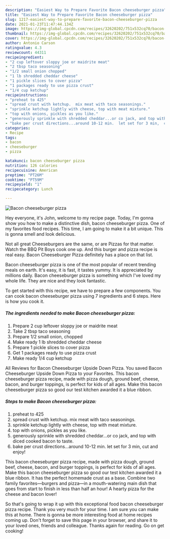 ```yaml
---
description: "Easiest Way to Prepare Favorite Bacon cheeseburger pizza"
title: "Easiest Way to Prepare Favorite Bacon cheeseburger pizza"
slug: 1217-easiest-way-to-prepare-favorite-bacon-cheeseburger-pizza
date: 2021-01-23T11:47:44.134Z
image: https://img-global.cpcdn.com/recipes/32620202/751x532cq70/bacon-cheeseburger-pizza-recipe-main-photo.jpg
thumbnail: https://img-global.cpcdn.com/recipes/32620202/751x532cq70/bacon-cheeseburger-pizza-recipe-main-photo.jpg
cover: https://img-global.cpcdn.com/recipes/32620202/751x532cq70/bacon-cheeseburger-pizza-recipe-main-photo.jpg
author: Antonio Carson
ratingvalue: 4.3
reviewcount: 44311
recipeingredient:
- "2 cup leftover sloppy joe or maidrite meat"
- "2 tbsp taco seasoning"
- "1/2 small onion chopped"
- "1 lb shredded cheddar cheese"
- "1 pickle slices to cover pizza"
- "1 packages ready to use pizza crust"
- "1/4 cup ketchup"
recipeinstructions:
- "preheat to 425"
- "spread crust with ketchup.  mix meat with taco seasonings."
- "sprinkle ketchup lightly with cheese, top with meat mixture."
- "top with onions, pickles as you like."
- "generously sprinkle with shredded cheddar...or co jack, and top with diced cooked bacon to taste."
- "bake per crust directions...around 10-12 min.  let set for 3 min,  cut and enjoy!"
categories:
- Recipe
tags:
- bacon
- cheeseburger
- pizza

katakunci: bacon cheeseburger pizza 
nutrition: 126 calories
recipecuisine: American
preptime: "PT26M"
cooktime: "PT59M"
recipeyield: "1"
recipecategory: Lunch

---
```



![Bacon cheeseburger pizza](https://img-global.cpcdn.com/recipes/32620202/751x532cq70/bacon-cheeseburger-pizza-recipe-main-photo.jpg)

Hey everyone, it's John, welcome to my recipe page. Today, I'm gonna show you how to make a distinctive dish, bacon cheeseburger pizza. One of my favorites food recipes. This time, I am going to make it a bit unique. This is gonna smell and look delicious.

Not all great Cheeseburgers are the same, or are Pizzas for that matter. Watch the BBQ Pit Boys cook one up. And this burger and pizza recipe is real easy. Bacon Cheeseburger Pizza definitely has a place on that list.

Bacon cheeseburger pizza is one of the most popular of recent trending meals on earth. It's easy, it is fast, it tastes yummy. It is appreciated by millions daily. Bacon cheeseburger pizza is something which I've loved my whole life. They are nice and they look fantastic.


To get started with this recipe, we have to prepare a few components. You can cook bacon cheeseburger pizza using 7 ingredients and 6 steps. Here is how you cook it.

<!--inarticleads1-->

##### The ingredients needed to make Bacon cheeseburger pizza:

1. Prepare 2 cup leftover sloppy joe or maidrite meat
1. Take 2 tbsp taco seasoning
1. Prepare 1/2 small onion, chopped
1. Make ready 1 lb shredded cheddar cheese
1. Prepare 1 pickle slices to cover pizza
1. Get 1 packages ready to use pizza crust
1. Make ready 1/4 cup ketchup


All Reviews for Bacon Cheeseburger Upside Down Pizza. You saved Bacon Cheeseburger Upside Down Pizza to your Favorites. This bacon cheeseburger pizza recipe, made with pizza dough, ground beef, cheese, bacon, and burger toppings, is perfect for kids of all ages. Make this bacon cheeseburger pizza so good our test kitchen awarded it a blue ribbon. 

<!--inarticleads2-->

##### Steps to make Bacon cheeseburger pizza:

1. preheat to 425
1. spread crust with ketchup.  mix meat with taco seasonings.
1. sprinkle ketchup lightly with cheese, top with meat mixture.
1. top with onions, pickles as you like.
1. generously sprinkle with shredded cheddar...or co jack, and top with diced cooked bacon to taste.
1. bake per crust directions...around 10-12 min.  let set for 3 min,  cut and enjoy!


This bacon cheeseburger pizza recipe, made with pizza dough, ground beef, cheese, bacon, and burger toppings, is perfect for kids of all ages. Make this bacon cheeseburger pizza so good our test kitchen awarded it a blue ribbon. It has the perfect homemade crust as a base. Combine two family favorites—burgers and pizza—in a mouth-watering main dish that goes from start to finish in less than half an hour! A hearty pizza for the cheese and bacon lover! 

So that's going to wrap it up with this exceptional food bacon cheeseburger pizza recipe. Thank you very much for your time. I am sure you can make this at home. There is gonna be more interesting food at home recipes coming up. Don't forget to save this page in your browser, and share it to your loved ones, friends and colleague. Thanks again for reading. Go on get cooking!
